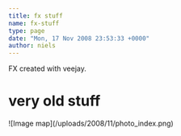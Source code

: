 ```yaml
---
title: fx stuff
name: fx-stuff
type: page
date: "Mon, 17 Nov 2008 23:53:33 +0000"
author: niels
---
```

FX created with veejay.  


# very old stuff  
<div>  
![Image map](/uploads/2008/11/photo_index.png)  
<map id="photo_index" name="photo_index">  
<area href="http://www.veejayhq.net/wp-content/uploads/2008/11/blendkey1.jpg" shape="rect" coords="0,0,53,49" alt=""></area>  
<area href="http://www.veejayhq.net/wp-content/uploads/2008/11/blendkey2.jpg" shape="rect" coords="54,0,107,49" alt=""></area>  
<area href="http://www.veejayhq.net/wp-content/uploads/2008/11/blendkey3.jpg" shape="rect" coords="108,0,161,49" alt=""></area>  
<area href="http://www.veejayhq.net/wp-content/uploads/2008/11/capensis1.jpg" shape="rect" coords="162,0,215,49" alt=""></area>  
<area href="http://www.veejayhq.net/wp-content/uploads/2008/11/capensis10.jpg" shape="rect" coords="216,0,269,49" alt=""></area>  
<area href="http://www.veejayhq.net/wp-content/uploads/2008/11/capensis2.jpg" shape="rect" coords="270,0,323,49" alt=""></area>  
<area href="http://www.veejayhq.net/wp-content/uploads/2008/11/capensis3.jpg" shape="rect" coords="324,0,377,49" alt=""></area>  
<area href="http://www.veejayhq.net/wp-content/uploads/2008/11/capensis4.jpg" shape="rect" coords="378,0,431,49" alt=""></area>  
<area href="http://www.veejayhq.net/wp-content/uploads/2008/11/capensis5.jpg" shape="rect" coords="432,0,485,49" alt=""></area>  
<area href="http://www.veejayhq.net/wp-content/uploads/2008/11/capensis6.jpg" shape="rect" coords="486,0,539,49" alt=""></area>  
<area href="http://www.veejayhq.net/wp-content/uploads/2008/11/capensis7.jpg" shape="rect" coords="0,50,53,99" alt=""></area>  
<area href="http://www.veejayhq.net/wp-content/uploads/2008/11/capensis8.jpg" shape="rect" coords="54,50,107,99" alt=""></area>  
<area href="http://www.veejayhq.net/wp-content/uploads/2008/11/capensis9.jpg" shape="rect" coords="108,50,161,99" alt=""></area>  
<area href="http://www.veejayhq.net/wp-content/uploads/2008/11/chromakey3.jpg" shape="rect" coords="162,50,215,99" alt=""></area>  
<area href="http://www.veejayhq.net/wp-content/uploads/2008/11/chromakey4.jpg" shape="rect" coords="216,50,269,99" alt=""></area>  
<area href="http://www.veejayhq.net/wp-content/uploads/2008/11/chromakey5.jpg" shape="rect" coords="270,50,323,99" alt=""></area>  
<area href="http://www.veejayhq.net/wp-content/uploads/2008/11/chromakey6.jpg" shape="rect" coords="324,50,377,99" alt=""></area>  
<area href="http://www.veejayhq.net/wp-content/uploads/2008/11/chromamagick4.jpg" shape="rect" coords="378,50,431,99" alt=""></area>  
<area href="http://www.veejayhq.net/wp-content/uploads/2008/11/cubics.jpg" shape="rect" coords="432,50,485,99" alt=""></area>  
<area href="http://www.veejayhq.net/wp-content/uploads/2008/11/effectv1.jpg" shape="rect" coords="486,50,539,99" alt=""></area>  
<area href="http://www.veejayhq.net/wp-content/uploads/2008/11/effectv2.jpg" shape="rect" coords="0,100,53,149" alt=""></area>  
<area href="http://www.veejayhq.net/wp-content/uploads/2008/11/effectv3.jpg" shape="rect" coords="54,100,107,149" alt=""></area>  
<area href="http://www.veejayhq.net/wp-content/uploads/2008/11/effectv4.jpg" shape="rect" coords="108,100,161,149" alt=""></area>  
<area href="http://www.veejayhq.net/wp-content/uploads/2008/11/effectv5.jpg" shape="rect" coords="162,100,215,149" alt=""></area>  
<area href="http://www.veejayhq.net/wp-content/uploads/2008/11/emboss1.jpg" shape="rect" coords="216,100,269,149" alt=""></area>  
<area href="http://www.veejayhq.net/wp-content/uploads/2008/11/fib1.jpg" shape="rect" coords="270,100,323,149" alt=""></area>  
<area href="http://www.veejayhq.net/wp-content/uploads/2008/11/fib2.jpg" shape="rect" coords="324,100,377,149" alt=""></area>  
<area href="http://www.veejayhq.net/wp-content/uploads/2008/11/gal2-1.jpg" shape="rect" coords="378,100,431,149" alt=""></area>  
<area href="http://www.veejayhq.net/wp-content/uploads/2008/11/gal2-10.jpg" shape="rect" coords="432,100,485,149" alt=""></area>  
<area href="http://www.veejayhq.net/wp-content/uploads/2008/11/gal2-3.jpg" shape="rect" coords="486,100,539,149" alt=""></area>  
<area href="http://www.veejayhq.net/wp-content/uploads/2008/11/gal2-4.jpg" shape="rect" coords="0,150,53,199" alt=""></area>  
<area href="http://www.veejayhq.net/wp-content/uploads/2008/11/gal2-5.jpg" shape="rect" coords="54,150,107,199" alt=""></area>  
<area href="http://www.veejayhq.net/wp-content/uploads/2008/11/gal2-6.jpg" shape="rect" coords="108,150,161,199" alt=""></area>  
<area href="http://www.veejayhq.net/wp-content/uploads/2008/11/gal2-7.jpg" shape="rect" coords="162,150,215,199" alt=""></area>  
<area href="http://www.veejayhq.net/wp-content/uploads/2008/11/gal2-8.jpg" shape="rect" coords="216,150,269,199" alt=""></area>  
<area href="http://www.veejayhq.net/wp-content/uploads/2008/11/gal2-9.jpg" shape="rect" coords="270,150,323,199" alt=""></area>  
<area href="http://www.veejayhq.net/wp-content/uploads/2008/11/greykey.jpg" shape="rect" coords="324,150,377,199" alt=""></area>  
<area href="http://www.veejayhq.net/wp-content/uploads/2008/11/lumakey1.jpg" shape="rect" coords="378,150,431,199" alt=""></area>  
<area href="http://www.veejayhq.net/wp-content/uploads/2008/11/lumakey2.jpg" shape="rect" coords="432,150,485,199" alt=""></area>  
<area href="http://www.veejayhq.net/wp-content/uploads/2008/11/lumakey3.jpg" shape="rect" coords="486,150,539,199" alt=""></area>  
<area href="http://www.veejayhq.net/wp-content/uploads/2008/11/lumamagick10.jpg" shape="rect" coords="0,200,53,249" alt=""></area>  
<area href="http://www.veejayhq.net/wp-content/uploads/2008/11/lumamagick18.jpg" shape="rect" coords="54,200,107,249" alt=""></area>  
<area href="http://www.veejayhq.net/wp-content/uploads/2008/11/lumamagick4.jpg" shape="rect" coords="108,200,161,249" alt=""></area>  
<area href="http://www.veejayhq.net/wp-content/uploads/2008/11/overl-00095.jpg" shape="rect" coords="162,200,215,249" alt=""></area>  
<area href="http://www.veejayhq.net/wp-content/uploads/2008/11/sdancer1.jpg" shape="rect" coords="216,200,269,249" alt=""></area>  
<area href="http://www.veejayhq.net/wp-content/uploads/2008/11/sdancer2.jpg" shape="rect" coords="270,200,323,249" alt=""></area>  
<area href="http://www.veejayhq.net/wp-content/uploads/2008/11/sdancer4.jpg" shape="rect" coords="324,200,377,249" alt=""></area>  
<area href="http://www.veejayhq.net/wp-content/uploads/2008/11/sdancer5.jpg" shape="rect" coords="378,200,431,249" alt=""></area>  
<area href="http://www.veejayhq.net/wp-content/uploads/2008/11/sdancer6.jpg" shape="rect" coords="432,200,485,249" alt=""></area>  
<area href="http://www.veejayhq.net/wp-content/uploads/2008/11/sdancer7.jpg" shape="rect" coords="486,200,539,249" alt=""></area>  
<area href="http://www.veejayhq.net/wp-content/uploads/2008/11/sdancer9.jpg" shape="rect" coords="0,250,53,299" alt=""></area>  
<area href="http://www.veejayhq.net/wp-content/uploads/2008/11/feet1.jpg" shape="rect" coords="54,250,107,299" alt=""></area>  
<area href="http://www.veejayhq.net/wp-content/uploads/2008/11/sfeet2.jpg" shape="rect" coords="108,250,161,299" alt=""></area>  
<area href="http://www.veejayhq.net/wp-content/uploads/2008/11/sfeet3.jpg" shape="rect" coords="162,250,215,299" alt=""></area>  
<area href="http://www.veejayhq.net/wp-content/uploads/2008/11/sleg3.jpg" shape="rect" coords="216,250,269,299" alt=""></area>  
<area href="http://www.veejayhq.net/wp-content/uploads/2008/11/sleg4.jpg" shape="rect" coords="270,250,323,299" alt=""></area>  
<area href="http://www.veejayhq.net/wp-content/uploads/2008/11/sleg5.jpg" shape="rect" coords="324,250,377,299" alt=""></area>  
<area href="http://www.veejayhq.net/wp-content/uploads/2008/11/sleg6.jpg" shape="rect" coords="378,250,431,299" alt=""></area>  
<area href="http://www.veejayhq.net/wp-content/uploads/2008/11/sleg7.jpg" shape="rect" coords="432,250,485,299" alt=""></area>  
<area href="http://www.veejayhq.net/wp-content/uploads/2008/11/sleg8.jpg" shape="rect" coords="486,250,539,299" alt=""></area>  
<area href="http://www.veejayhq.net/wp-content/uploads/2008/11/ssmoothkey.jpg" shape="rect" coords="0,300,53,349" alt=""></area>  
<area href="http://www.veejayhq.net/wp-content/uploads/2008/11/ssmoothkey2.jpg" shape="rect" coords="54,300,107,349" alt=""></area>  
<area href="http://www.veejayhq.net/wp-content/uploads/2008/11/strong1.jpg" shape="rect" coords="108,300,161,349" alt=""></area>  
<area href="http://www.veejayhq.net/wp-content/uploads/2008/11/strong10.jpg" shape="rect" coords="162,300,215,349" alt=""></area>  
<area href="http://www.veejayhq.net/wp-content/uploads/2008/11/strong11.jpg" shape="rect" coords="216,300,269,349" alt=""></area>  
<area href="http://www.veejayhq.net/wp-content/uploads/2008/11/strong12.jpg" shape="rect" coords="270,300,323,349" alt=""></area>  
<area href="http://www.veejayhq.net/wp-content/uploads/2008/11/strong13.jpg" shape="rect" coords="324,300,377,349" alt=""></area>  
<area href="http://www.veejayhq.net/wp-content/uploads/2008/11/strong3.jpg" shape="rect" coords="378,300,431,349" alt=""></area>  
<area href="http://www.veejayhq.net/wp-content/uploads/2008/11/strong4.jpg" shape="rect" coords="432,300,485,349" alt=""></area>  
<area href="http://www.veejayhq.net/wp-content/uploads/2008/11/strong5.jpg" shape="rect" coords="486,300,539,349" alt=""></area>  
<area href="http://www.veejayhq.net/wp-content/uploads/2008/11/strong9.jpg" shape="rect" coords="0,350,53,399" alt=""></area>  
</map>  
</div>